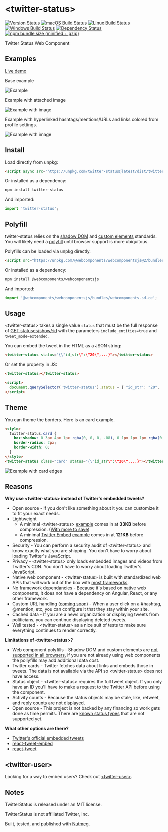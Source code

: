 &lt;twitter-status&gt;
====

[![Version Status](https://img.shields.io/npm/v/twitter-status.svg?style=flat&label=version&colorB=4bc524)](https://npmjs.com/package/twitter-status)
[![macOS Build Status](https://img.shields.io/circleci/project/github/abraham/twitter-status.svg?style=flat&label=macos)](https://circleci.com/gh/abraham/twitter-status)
[![Linux Build Status](https://img.shields.io/travis/abraham/twitter-status.svg?style=flat&label=linux)](https://travis-ci.org/abraham/twitter-status)
[![Windows Build Status](https://img.shields.io/appveyor/ci/abraham/twitter-status.svg?style=flat&label=windows)](https://ci.appveyor.com/project/abraham/twitter-status)
[![Dependency Status](https://david-dm.org/abraham/twitter-status.svg?style=flat)](https://david-dm.org/abraham/twitter-status)
[![npm bundle size (minified + gzip)](https://img.shields.io/bundlephobia/minzip/twitter-status.svg?style=flat&colorB=4bc524)](https://bundlephobia.com/result?p=twitter-status)

Twitter Status Web Component

Examples
----

[Live demo](https://codepen.io/abraham/pen/eyLLWy)

Base example

![Example](/images/simple.png)

Example with attached image

![Example with image](/images/image.png)

Example with hyperlinked hashtags/mentions/URLs and links colored from profile settings.

![Example with image](/images/colors.png)

Install
----

Load directly from unpkg:

```html
<script async src="https://unpkg.com/twitter-status@latest/dist/twitter-status.min.js"></script>
```

Or installed as a dependency:

```sh
npm install twitter-status
```

And imported:

```js
import 'twitter-status';
```

Polyfill
----

twitter-status relies on the [shadow DOM](https://developer.mozilla.org/en-US/docs/Web/Web_Components/Using_shadow_DOM) and [custom elements](https://developer.mozilla.org/en-US/docs/Web/Web_Components/Using_custom_elements) standards. You will likely need a [polyfill](https://github.com/webcomponents/webcomponentsjs) until browser support is more ubiquitous.

Polyfills can be loaded via unpkg directly.
```html
<script src="https://unpkg.com/@webcomponents/webcomponentsjs@2/bundles/webcomponents-sd-ce.js"></script>
```

Or installed as a dependency:

```sh
npm install @webcomponents/webcomponentsjs
```

And imported:

```js
import '@webcomponents/webcomponentsjs/bundles/webcomponents-sd-ce';
```

Usage
----

&lt;twitter-status&gt; takes a single value `status` that must be the full response of [GET statuses/show/:id](https://developer.twitter.com/en/docs/tweets/post-and-engage/api-reference/get-statuses-show-id) with the parameters `include_entities=true` and `tweet_mode=extended`.

You can embed the tweet in the HTML as a JSON string:
```html
<twitter-status status="{\"id_str\":\"20\",...}"></twitter-status>
```

Or set the property in JS:
```html
<twitter-status></twitter-status>

<script>
  document.querySelector('twitter-status').status = { "id_str": "20", ... };
</script>
```

Theme
----

You can theme the borders. Here is an card example.

```html
<style>
  twitter-status.card {
    box-shadow: 0 3px 4px 1px rgba(0, 0, 0, .08), 0 1px 1px 1px rgba(0, 0, 0, .05);
    border-radius: 2px;
    border-width: 0;
  }
</style>
<twitter-status class="card" status="{\"id_str\":\"20\",...}"></twitter-status>
```

![Example with card edges](/images/card.png)

Reasons
----

**Why use &lt;twitter-status&gt; instead of Twitter's embedded tweets?**

- Open source - If you don't like something about it you can customize it to fit your exact needs.
- Lightweight
  - A minimal &lt;twitter-status&gt; [example](https://twitter-e9454.firebaseapp.com/twitter-status) comes in at **33KB** before compression. ([With more to save](https://github.com/abraham/twitter-status/issues/79))
  - A minimal [Twitter Embed](https://developer.twitter.com/en/docs/twitter-for-websites/embedded-tweets/overview.html) [example](https://twitter-e9454.firebaseapp.com/oembed) comes in at **121KB** before compression.
- Security - You can perform a security audit of &lt;twitter-status&gt; and know exactly what you are shipping. You don't have to worry about loading Twitter's JavaScript.
- Privacy - &lt;twitter-status&gt; only loads embedded images and videos from Twitter's CDN. You don't have to worry about loading Twitter's JavaScript.
- Native web component - &lt;twitter-status&gt; is built with standardized web APIs that will work out of the box with [most frameworks](https://custom-elements-everywhere.com/).
- No framework dependancies - Because it's based on native web components, it does not have a dependency on Angular, React, or any other framework.
- Custom URL handling ([coming soon](https://github.com/abraham/twitter-status/issues/48)) - When a user click on a #hashtag, @mention, etc, you can configure it that they stay within your site.
- Cached data - If you are a news organization or displaying tweets from politicians, you can continue displaying deleted tweets.
- Well tested - &lt;twitter-status&gt; as a nice suit of tests to make sure everything continues to render correctly.

**Limitations of &lt;twitter-status&gt;?**

- Web component polyfills - Shadow DOM and custom elements are [not supported in all browsers](https://developer.mozilla.org/en-US/docs/Web/Web_Components#Browser_support), if you are not already using web components the pollyfills may add additional data cost.
- Twitter cards - Twitter fetches data about links and embeds those in tweets. The data is not available via the API so &lt;twitter-status&gt; does not have access.
- Status object - &lt;twitter-status&gt; requires the full tweet object. If you only have an ID you'll have to make a request to the Twitter API before using the component.
- Activity counts - Because the status objects may be stale, like, retweet, and reply counts are not displayed.
- Open source - This project is not backed by any financing so work gets done as time permits. There are [known status types](https://github.com/abraham/twitter-status/issues) that are not supported yet.

**What other options are there?**

- [Twitter's official embedded tweets](https://developer.twitter.com/en/docs/twitter-for-websites/embedded-tweets/overview.html)
- [react-tweet-embed](https://github.com/capaj/react-tweet-embed)
- [react-tweet](https://github.com/mannynotfound/react-tweet)

&lt;twitter-user&gt;
----

Looking for a way to embed users? Check out [&lt;twitter-user&gt;](https://github.com/abraham/twitter-user).

Notes
----

TwitterStatus is released under an MIT license.

TwitterStatus is not affiliated Twitter, Inc.

Built, tested, and published with [Nutmeg](https://nutmeg.tools).
